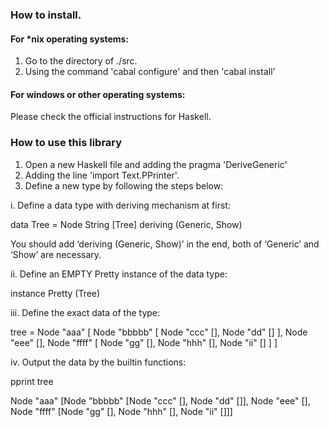 ### How to install.

#### For *nix operating systems:

1. Go to the directory of ./src.
2. Using the command 'cabal configure' and then 'cabal install'

#### For windows or other operating systems:

Please check the official instructions for Haskell.

### How to use this library

1. Open a new Haskell file and adding the pragma 'DeriveGeneric'
2. Adding the line 'import Text.PPrinter'.
3. Define a new type by following the steps below:

i. Define a data type with deriving mechanism at first:

data Tree = Node String [Tree] deriving (Generic, Show)

You should add ‘deriving (Generic, Show)’ in the end, both of ‘Generic’ and ‘Show’ are necessary.

ii. Define an EMPTY Pretty instance of the data type:

instance Pretty (Tree)

iii. Define the exact data of the type:

tree                 = Node "aaa" [
                            Node "bbbbb" [
                               Node "ccc" [],
                               Node "dd" []
                               ],
                            Node "eee" [],
                            Node "ffff" [
                              Node "gg" [],
                              Node "hhh" [],
                              Node "ii" []
                              ]
                            ]

iv. Output the data by the builtin functions:

pprint tree

Node "aaa"
     [Node "bbbbb"
           [Node "ccc" [],
            Node "dd" []],
      Node "eee" [],
      Node "ffff"
           [Node "gg" [],
            Node "hhh" [],
            Node "ii" []]]

